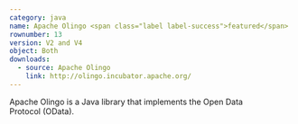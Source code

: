 ```yaml
---
category: java
name: Apache Olingo <span class="label label-success">featured</span>
rownumber: 13
version: V2 and V4
object: Both
downloads:
  - source: Apache Olingo
    link: http://olingo.incubator.apache.org/
---
```

Apache Olingo is a Java library that implements the Open Data Protocol (OData).
